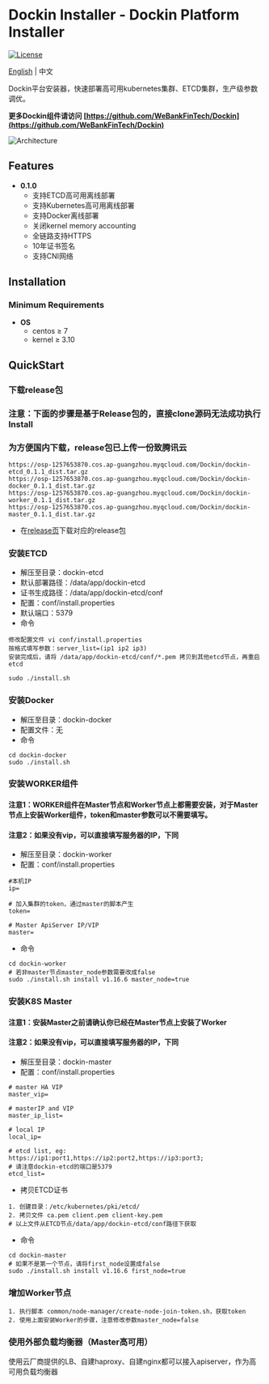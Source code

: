 # Dockin Installer - Dockin Platform Installer

[![License](https://img.shields.io/badge/license-Apache%202-4EB1BA.svg)](https://www.apache.org/licenses/LICENSE-2.0.html)

[English](README.md) | 中文

Dockin平台安装器，快速部署高可用kubernetes集群、ETCD集群，生产级参数调优。

**更多Dockin组件请访问 [https://github.com/WeBankFinTech/Dockin](https://github.com/WeBankFinTech/Dockin)**

![Architecture](docs/images/dockin.png)

## Features

* **0.1.0**
    * 支持ETCD高可用离线部署
    * 支持Kubernetes高可用离线部署
    * 支持Docker离线部署
    * 关闭kernel memory accounting
    * 全链路支持HTTPS
    * 10年证书签名
    * 支持CNI网络

## Installation

### Minimum Requirements

* **OS**
  * centos ≥  7 
  * kernel ≥ 3.10

## QuickStart

### 下载release包
### 注意：下面的步骤是基于Release包的，直接clone源码无法成功执行Install
### 为方便国内下载，release包已上传一份致腾讯云
```
https://osp-1257653870.cos.ap-guangzhou.myqcloud.com/Dockin/dockin-etcd_0.1.1_dist.tar.gz
https://osp-1257653870.cos.ap-guangzhou.myqcloud.com/Dockin/dockin-docker_0.1.1_dist.tar.gz
https://osp-1257653870.cos.ap-guangzhou.myqcloud.com/Dockin/dockin-worker_0.1.1_dist.tar.gz
https://osp-1257653870.cos.ap-guangzhou.myqcloud.com/Dockin/dockin-master_0.1.1_dist.tar.gz
```

- 在[release页](https://github.com/WeBankFinTech/Dockin-Installer/releases/)下载对应的release包 


### 安装ETCD

- 解压至目录：dockin-etcd
- 默认部署路径：/data/app/dockin-etcd
- 证书生成路径：/data/app/dockin-etcd/conf
- 配置：conf/install.properties
- 默认端口：5379
- 命令

```
修改配置文件 vi conf/install.properties
按格式填写参数：server_list=(ip1 ip2 ip3)
安装完成后，请将 /data/app/dockin-etcd/conf/*.pem 拷贝到其他etcd节点，再重启etcd
```

```
sudo ./install.sh 
```

### 安装Docker

- 解压至目录：dockin-docker
- 配置文件：无
- 命令

```
cd dockin-docker
sudo ./install.sh

```

### 安装WORKER组件
#### 注意1：WORKER组件在Master节点和Worker节点上都需要安装，对于Master节点上安装Worker组件，token和master参数可以不需要填写。
#### 注意2：如果没有vip，可以直接填写服务器的IP，下同

- 解压至目录：dockin-worker
- 配置：conf/install.properties

```
#本机IP
ip=

# 加入集群的token，通过master的脚本产生
token=

# Master ApiServer IP/VIP
master=
```

- 命令

```
cd dockin-worker
# 若非master节点master_node参数需要改成false
sudo ./install.sh install v1.16.6 master_node=true

```


### 安装K8S Master

#### 注意1：安装Master之前请确认你已经在Master节点上安装了Worker
#### 注意2：如果没有vip，可以直接填写服务器的IP，下同

- 解压至目录：dockin-master
- 配置：conf/install.properties

```
# master HA VIP
master_vip=

# masterIP and VIP
master_ip_list=

# local IP
local_ip=

# etcd list, eg: https://ip1:port1,https://ip2:port2,https://ip3:port3; 
# 请注意dockin-etcd的端口是5379
etcd_list=
```

- 拷贝ETCD证书

```
1. 创建目录：/etc/kubernetes/pki/etcd/
2. 拷贝文件 ca.pem client.pem client-key.pem
# 以上文件从ETCD节点/data/app/dockin-etcd/conf路径下获取
```

- 命令

```
cd dockin-master
# 如果不是第一个节点，请将first_node设置成false
sudo ./install.sh install v1.16.6 first_node=true
```

### 增加Worker节点

```
1. 执行脚本 common/node-manager/create-node-join-token.sh，获取token
2. 使用上面安装Worker的步骤，注意修改参数master_node=false
```

### 使用外部负载均衡器（Master高可用）

使用云厂商提供的LB、自建haproxy、自建nginx都可以接入apiserver，作为高可用负载均衡器
